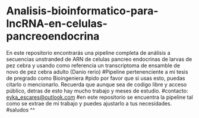 # Analisis-bioinformatico-para-lncRNA-en-celulas-pancreoendocrina
En este repositorio encontrarás una pipeline completa de análisis a secuencias unstranded de ARN de celulas pancreo endocrinas de larvas de pez cebra y usando como referencia un transcriptoma de ensamble de novo de pez cebra adulto (Danio rerio)
#Pipeline pertenenciente a mi tesis de pregrado como Bioingeniera
#pido por favor que si usas esto, puedas citarlo o mencionarlo. Recuerda que aunque sea de codigo libre y acceso público, detras de esto hay mucho trabajo y meses de estudio.
#contacto: eyka_escares@outlook.com
#en este repositorio se encuentra la pipeline tal como se extrae de mi trabajo y puedes ajustarlo a tus necesidades.
#saludos ^^
